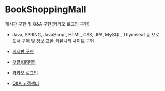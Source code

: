 # BookShoppingMall

게시판 구현 및 Q&A 구현(카카오 로그인 구현)
- Java, SPRING, JavaScript, HTML, CSS, JPA, MySQL, Thymeleaf 등 으로 도서 구매 및 정보 교환 커뮤니티 사이트 구현

- <a href="https://github.com/Munsu0701/BookShoppingMall/tree/Board">게시판 구현</a>
- <a href="https://github.com/Munsu0701/BookShoppingMall/blob/Comment">댓글(대댓글) </a>
- <a href="https://github.com/Munsu0701/BookShoppingMall/tree/KaKao">카카오 로그인</a>
- <a href="https://github.com/Munsu0701/BookShoppingMall/tree/Q&A">Q&A 고객센터 </a>
